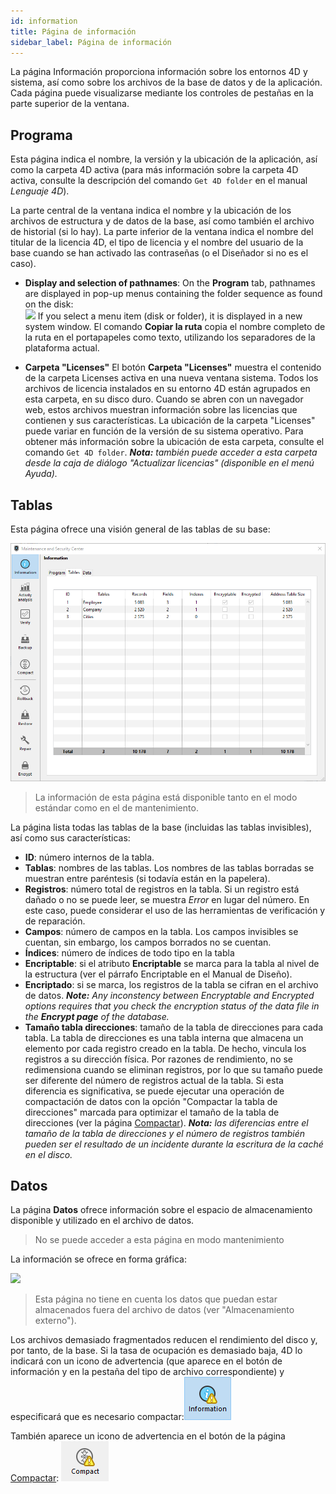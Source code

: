 ```yaml
---
id: information
title: Página de información
sidebar_label: Página de información
---
```


La página Información proporciona información sobre los entornos 4D y sistema, así como sobre los archivos de la base de datos y de la aplicación. Cada página puede visualizarse mediante los controles de pestañas en la parte superior de la ventana.

## Programa

Esta página indica el nombre, la versión y la ubicación de la aplicación, así como la carpeta 4D activa (para más información sobre la carpeta 4D activa, consulte la descripción del comando `Get 4D folder` en el manual *Lenguaje 4D*).

La parte central de la ventana indica el nombre y la ubicación de los archivos de estructura y de datos de la base, así como también el archivo de historial (si lo hay). La parte inferior de la ventana indica el nombre del titular de la licencia 4D, el tipo de licencia y el nombre del usuario de la base cuando se han activado las contraseñas (o el Diseñador si no es el caso).

- **Display and selection of pathnames**: On the **Program** tab, pathnames are displayed in pop-up menus containing the folder sequence as found on the disk:  
  ![](../assets/en/MSC/MSC_popup.png) If you select a menu item (disk or folder), it is displayed in a new system window. El comando **Copiar la ruta** copia el nombre completo de la ruta en el portapapeles como texto, utilizando los separadores de la plataforma actual.

- **Carpeta "Licenses"** El botón **Carpeta "Licenses"** muestra el contenido de la carpeta Licenses activa en una nueva ventana sistema. Todos los archivos de licencia instalados en su entorno 4D están agrupados en esta carpeta, en su disco duro. Cuando se abren con un navegador web, estos archivos muestran información sobre las licencias que contienen y sus características. La ubicación de la carpeta "Licenses" puede variar en función de la versión de su sistema operativo. Para obtener más información sobre la ubicación de esta carpeta, consulte el comando `Get 4D folder`. ***Nota:** también puede acceder a esta carpeta desde la caja de diálogo "Actualizar licencias" (disponible en el menú Ayuda).*

## Tablas

Esta página ofrece una visión general de las tablas de su base:

![](../assets/en/MSC/MSC_Tables.png)
> La información de esta página está disponible tanto en el modo estándar como en el de mantenimiento.

La página lista todas las tablas de la base (incluidas las tablas invisibles), así como sus características:

- **ID**: número internos de la tabla.
- **Tablas**: nombres de las tablas. Los nombres de las tablas borradas se muestran entre paréntesis (si todavía están en la papelera).
- **Registros**: número total de registros en la tabla. Si un registro está dañado o no se puede leer, se muestra *Error* en lugar del número. En este caso, puede considerar el uso de las herramientas de verificación y de reparación.
- **Campos**: número de campos en la tabla. Los campos invisibles se cuentan, sin embargo, los campos borrados no se cuentan.
- **Índices**: número de índices de todo tipo en la tabla
- **Encriptable**: si el atributo **Encriptable** se marca para la tabla al nivel de la estructura (ver el párrafo Encriptable en el Manual de Diseño).
- **Encriptado**: si se marca, los registros de la tabla se cifran en el archivo de datos. ***Note:** Any inconstency between Encryptable and Encrypted options requires that you check the encryption status of the data file in the **Encrypt page** of the database.*
- **Tamaño tabla direcciones**: tamaño de la tabla de direcciones para cada tabla. La tabla de direcciones es una tabla interna que almacena un elemento por cada registro creado en la tabla. De hecho, vincula los registros a su dirección física. Por razones de rendimiento, no se redimensiona cuando se eliminan registros, por lo que su tamaño puede ser diferente del número de registros actual de la tabla. Si esta diferencia es significativa, se puede ejecutar una operación de compactación de datos con la opción "Compactar la tabla de direcciones" marcada para optimizar el tamaño de la tabla de direcciones (ver la página [Compactar](compact.md)). ***Nota:** las diferencias entre el tamaño de la tabla de direcciones y el número de registros también pueden ser el resultado de un incidente durante la escritura de la caché en el disco.*

## Datos

La página **Datos** ofrece información sobre el espacio de almacenamiento disponible y utilizado en el archivo de datos.
> No se puede acceder a esta página en modo mantenimiento

La información se ofrece en forma gráfica:

![](../assets/en/MSC/MSC_Data.png)
> Esta página no tiene en cuenta los datos que puedan estar almacenados fuera del archivo de datos (ver "Almacenamiento externo").

Los archivos demasiado fragmentados reducen el rendimiento del disco y, por tanto, de la base. Si la tasa de ocupación es demasiado baja, 4D lo indicará con un icono de advertencia (que aparece en el botón de información y en la pestaña del tipo de archivo correspondiente) y especificará que es necesario compactar:![](../assets/en/MSC/MSC_infowarn.png)

También aparece un icono de advertencia en el botón de la página [Compactar](compact.md): ![](../assets/en/MSC/MSC_compactwarn.png)
